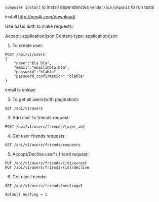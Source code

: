 `composer install` to install dependencies
`vendor/bin/phpunit` to run tests

install http://neo4j.com/download/

Use basic auth to make requests.

Accept: application/json
Content-type: application/json


1) To create user:
```
POST /api/v1/users
{
    "name":"bla bla",
    "email":"email1@bla.bla",
    "password":"blabla",
    "password_confirmation":"blabla"
}
```
email is unique


2) To get all users(with pagination):
```
GET /api/v1/users
```

3) Add user to friends request:
```
POST /api/v1/users/friends/{user_id}

```

4) Get user friends requests:
```
GET /api/v1/users/friends/requests
```

5) Accept/Decline user's friend request:
```
PUT /api/v1/users/friends/{id}/accept
PUT /api/v1/users/friends/{id}/decline
```

6) Get user friends:
```
GET /api/v1/users/friends?nesting=1

default nesting = 1
```
